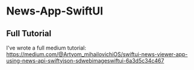 # News-App-SwiftUI

## Full Tutorial

I've wrote a full medium tutorial:
https://medium.com/@Artyom_mihailovichiOS/swiftui-news-viewer-app-using-news-api-swiftyjson-sdwebimageswiftui-6a3d5c34c467
